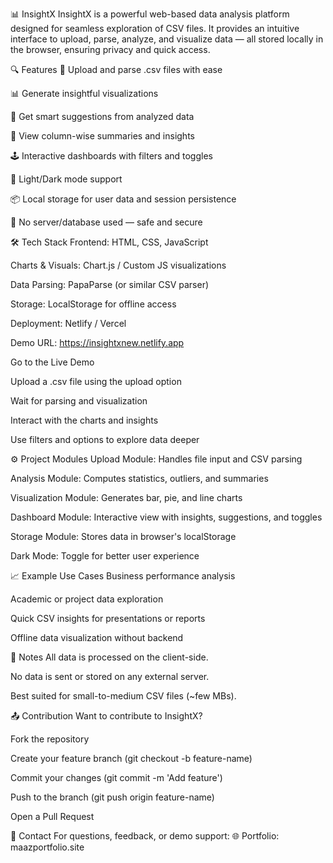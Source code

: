 📊 InsightX
InsightX is a powerful web-based data analysis platform designed for seamless exploration of CSV files. It provides an intuitive interface to upload, parse, analyze, and visualize data — all stored locally in the browser, ensuring privacy and quick access.

🔍 Features
📁 Upload and parse .csv files with ease

📊 Generate insightful visualizations

🧠 Get smart suggestions from analyzed data

📝 View column-wise summaries and insights

🕹️ Interactive dashboards with filters and toggles

🌙 Light/Dark mode support

📦 Local storage for user data and session persistence

🔐 No server/database used — safe and secure

🛠️ Tech Stack
Frontend: HTML, CSS, JavaScript

Charts & Visuals: Chart.js / Custom JS visualizations

Data Parsing: PapaParse (or similar CSV parser)

Storage: LocalStorage for offline access

Deployment: Netlify / Vercel

Demo URL: https://insightxnew.netlify.app

Go to the Live Demo

Upload a .csv file using the upload option

Wait for parsing and visualization

Interact with the charts and insights

Use filters and options to explore data deeper

⚙️ Project Modules
Upload Module: Handles file input and CSV parsing

Analysis Module: Computes statistics, outliers, and summaries

Visualization Module: Generates bar, pie, and line charts

Dashboard Module: Interactive view with insights, suggestions, and toggles

Storage Module: Stores data in browser's localStorage

Dark Mode: Toggle for better user experience

📈 Example Use Cases
Business performance analysis

Academic or project data exploration

Quick CSV insights for presentations or reports

Offline data visualization without backend

📌 Notes
All data is processed on the client-side.

No data is sent or stored on any external server.

Best suited for small-to-medium CSV files (~few MBs).

📤 Contribution
Want to contribute to InsightX?

Fork the repository

Create your feature branch (git checkout -b feature-name)

Commit your changes (git commit -m 'Add feature')

Push to the branch (git push origin feature-name)

Open a Pull Request

📧 Contact
For questions, feedback, or demo support:
🌐 Portfolio: maazportfolio.site
